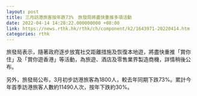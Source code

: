 ```yaml
---
layout: post
title: 三月訪港旅客按年跌73%　旅發局將盡快重推多項活動
date: 2022-04-14 14:28:22.000000000 +08:00
link: https://news.rthk.hk/rthk/ch/component/k2/1643971-20220414.htm
categories: rthk
---
```


旅發局表示，隨著政府逐步放寬社交距離措施及恢復本地遊，將盡快重推「賞你住」及「賞你遊香港」等活動，為旅遊、酒店及零售業界製造商機，詳情稍後公布。

另外，旅發局公布，3月初步訪港旅客為1800人，較去年同期下跌73%。累計今年首季訪港旅客人數約11490人次，按年下跌約30%。
